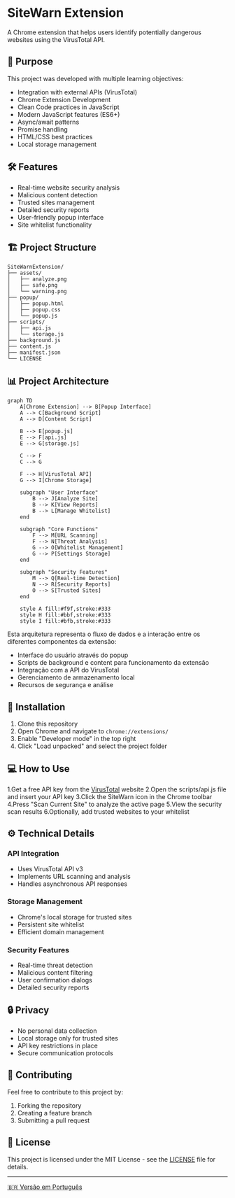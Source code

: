 # SiteWarn Extension

A Chrome extension that helps users identify potentially dangerous websites using the VirusTotal API.

## 🎯 Purpose

This project was developed with multiple learning objectives:
- Integration with external APIs (VirusTotal)
- Chrome Extension Development
- Clean Code practices in JavaScript
- Modern JavaScript features (ES6+)
- Async/await patterns
- Promise handling
- HTML/CSS best practices
- Local storage management

## 🛠️ Features

- Real-time website security analysis
- Malicious content detection
- Trusted sites management
- Detailed security reports
- User-friendly popup interface
- Site whitelist functionality

## 🏗️ Project Structure

```
SiteWarnExtension/
├── assets/
│   ├── analyze.png
│   ├── safe.png
│   └── warning.png
├── popup/
│   ├── popup.html
│   ├── popup.css
│   └── popup.js
├── scripts/
│   ├── api.js
│   └── storage.js
├── background.js
├── content.js
├── manifest.json
└── LICENSE
```

## 📊 Project Architecture

```mermaid
graph TD
    A[Chrome Extension] --> B[Popup Interface]
    A --> C[Background Script]
    A --> D[Content Script]
    
    B --> E[popup.js]
    E --> F[api.js]
    E --> G[storage.js]
    
    C --> F
    C --> G
    
    F --> H[VirusTotal API]
    G --> I[Chrome Storage]
    
    subgraph "User Interface"
        B --> J[Analyze Site]
        B --> K[View Reports]
        B --> L[Manage Whitelist]
    end
    
    subgraph "Core Functions"
        F --> M[URL Scanning]
        F --> N[Threat Analysis]
        G --> O[Whitelist Management]
        G --> P[Settings Storage]
    end
    
    subgraph "Security Features"
        M --> Q[Real-time Detection]
        N --> R[Security Reports]
        O --> S[Trusted Sites]
    end

    style A fill:#f9f,stroke:#333
    style H fill:#bbf,stroke:#333
    style I fill:#bfb,stroke:#333
```

Esta arquitetura representa o fluxo de dados e a interação entre os diferentes componentes da extensão:
- Interface do usuário através do popup
- Scripts de background e content para funcionamento da extensão
- Integração com a API do VirusTotal
- Gerenciamento de armazenamento local
- Recursos de segurança e análise

## 🚀 Installation

1. Clone this repository
2. Open Chrome and navigate to `chrome://extensions/`
3. Enable "Developer mode" in the top right
4. Click "Load unpacked" and select the project folder

## 💻 How to Use

1.Get a free API key from the [VirusTotal](https://www.virustotal.com/gui/join-us) website
2.Open the scripts/api.js file and insert your API key
3.Click the SiteWarn icon in the Chrome toolbar
4.Press "Scan Current Site" to analyze the active page
5.View the security scan results
6.Optionally, add trusted websites to your whitelist

## ⚙️ Technical Details

### API Integration
- Uses VirusTotal API v3
- Implements URL scanning and analysis
- Handles asynchronous API responses

### Storage Management
- Chrome's local storage for trusted sites
- Persistent site whitelist
- Efficient domain management

### Security Features
- Real-time threat detection
- Malicious content filtering
- User confirmation dialogs
- Detailed security reports

## 🔒 Privacy

- No personal data collection
- Local storage only for trusted sites
- API key restrictions in place
- Secure communication protocols

## 🤝 Contributing

Feel free to contribute to this project by:
1. Forking the repository
2. Creating a feature branch
3. Submitting a pull request

## 📄 License

This project is licensed under the MIT License - see the [LICENSE](LICENSE) file for details.

---

[🇧🇷 Versão em Português](README.pt-br.md)
